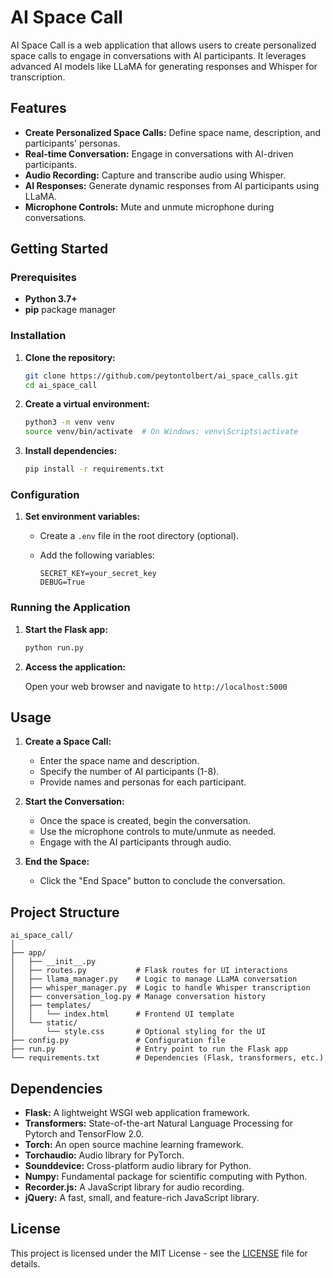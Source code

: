 # AI Space Call

AI Space Call is a web application that allows users to create personalized space calls to engage in conversations with AI participants. It leverages advanced AI models like LLaMA for generating responses and Whisper for transcription.

## Features

- **Create Personalized Space Calls:** Define space name, description, and participants' personas.
- **Real-time Conversation:** Engage in conversations with AI-driven participants.
- **Audio Recording:** Capture and transcribe audio using Whisper.
- **AI Responses:** Generate dynamic responses from AI participants using LLaMA.
- **Microphone Controls:** Mute and unmute microphone during conversations.

## Getting Started

### Prerequisites

- **Python 3.7+**
- **pip** package manager

### Installation

1. **Clone the repository:**

    ```bash
    git clone https://github.com/peytontolbert/ai_space_calls.git
    cd ai_space_call
    ```

2. **Create a virtual environment:**

    ```bash
    python3 -m venv venv
    source venv/bin/activate  # On Windows: venv\Scripts\activate
    ```

3. **Install dependencies:**

    ```bash
    pip install -r requirements.txt
    ```

### Configuration

1. **Set environment variables:**

    - Create a `.env` file in the root directory (optional).
    - Add the following variables:

        ```
        SECRET_KEY=your_secret_key
        DEBUG=True
        ```

### Running the Application

1. **Start the Flask app:**

    ```bash
    python run.py
    ```

2. **Access the application:**

    Open your web browser and navigate to `http://localhost:5000`

## Usage

1. **Create a Space Call:**
    - Enter the space name and description.
    - Specify the number of AI participants (1-8).
    - Provide names and personas for each participant.

2. **Start the Conversation:**
    - Once the space is created, begin the conversation.
    - Use the microphone controls to mute/unmute as needed.
    - Engage with the AI participants through audio.

3. **End the Space:**
    - Click the "End Space" button to conclude the conversation.

## Project Structure

```
ai_space_call/
│
├── app/
│   ├── __init__.py
│   ├── routes.py           # Flask routes for UI interactions
│   ├── llama_manager.py    # Logic to manage LLaMA conversation
│   ├── whisper_manager.py  # Logic to handle Whisper transcription
│   ├── conversation_log.py # Manage conversation history
│   ├── templates/
│   │   └── index.html      # Frontend UI template
│   └── static/
│       └── style.css       # Optional styling for the UI
├── config.py               # Configuration file
├── run.py                  # Entry point to run the Flask app
└── requirements.txt        # Dependencies (Flask, transformers, etc.)
```

## Dependencies

- **Flask:** A lightweight WSGI web application framework.
- **Transformers:** State-of-the-art Natural Language Processing for Pytorch and TensorFlow 2.0.
- **Torch:** An open source machine learning framework.
- **Torchaudio:** Audio library for PyTorch.
- **Sounddevice:** Cross-platform audio library for Python.
- **Numpy:** Fundamental package for scientific computing with Python.
- **Recorder.js:** A JavaScript library for audio recording.
- **jQuery:** A fast, small, and feature-rich JavaScript library.

## License

This project is licensed under the MIT License - see the [LICENSE](LICENSE) file for details.

